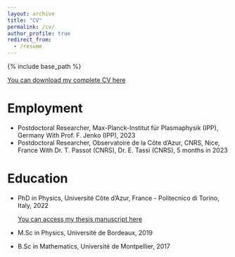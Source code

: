 ```yaml
---
layout: archive
title: "CV"
permalink: /cv/
author_profile: true
redirect_from:
  - /resume
---
```


{% include base_path %}

[You can download my complete CV here](https://K1000Granier.github.io/files/CVGranier.pdf)

Employment
======
* Postdoctoral Researcher, Max-Planck-Institut für Plasmaphysik (IPP), Germany
With Prof. F. Jenko (IPP), 2023
* Postdoctoral Researcher, Observatoire de la Côte d’Azur, CNRS, Nice, France
With Dr. T. Passot (CNRS), Dr. E. Tassi (CNRS), 5 months in 2023


Education
======
* PhD in Physics, Université Côte d’Azur, France - Politecnico di Torino, Italy, 2022 

  [You can access my thesis manuscript here](https://theses.hal.science/tel-04047928v1/document)
* M.Sc in Physics, Université de Bordeaux, 2019
* B.Sc in Mathematics, Université de Montpellier, 2017





<!---
Publications
======
  <ul>{% for post in site.publications %}
    {% include archive-single-cv.html %}
  {% endfor %}</ul>
  
Talks
======
  <ul>{% for post in site.talks %}
    {% include archive-single-talk-cv.html %}
  {% endfor %}</ul>
  
Teaching
======
  <ul>{% for post in site.teaching %}
    {% include archive-single-cv.html %}
  {% endfor %}</ul>
  
Service and leadership
======
* Currently signed in to 43 different slack teams
--->
